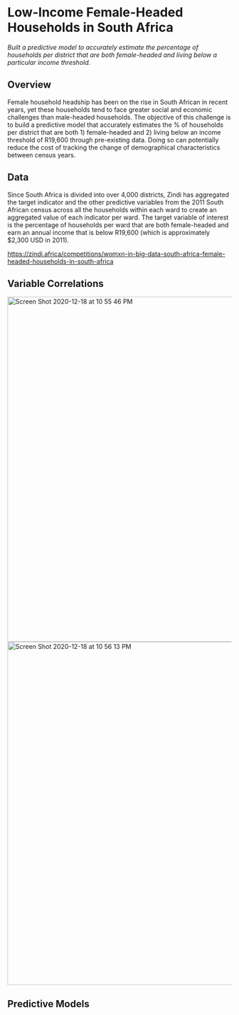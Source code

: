 # Low-Income Female-Headed Households in South Africa

*Built a predictive model to accurately estimate the percentage of households per district that are both female-headed and living below a particular income threshold.*

## Overview

Female household headship has been on the rise in South African in recent years, yet these households tend to face greater social and economic challenges than male-headed households. The objective of this challenge is to build a predictive model that accurately estimates the % of households per district that are both 1) female-headed and 2) living below an income threshold of R19,600 through pre-existing data. Doing so can potentially reduce the cost of tracking the change of demographical characteristics between census years.

## Data

Since South Africa is divided into over 4,000 districts, Zindi has aggregated the target indicator and the other predictive variables from the 2011 South African census across all the households within each ward to create an aggregated value of each indicator per ward. The target variable of interest is the percentage of households per ward that are both female-headed and earn an annual income that is below R19,600 (which is approximately $2,300 USD in 2011).

https://zindi.africa/competitions/womxn-in-big-data-south-africa-female-headed-households-in-south-africa 

## Variable Correlations

<img width="775" alt="Screen Shot 2020-12-18 at 10 55 46 PM" src="https://user-images.githubusercontent.com/68027568/102681079-2bb98880-4184-11eb-99e7-bb0e8589a903.png">

<img width="771" alt="Screen Shot 2020-12-18 at 10 56 13 PM" src="https://user-images.githubusercontent.com/68027568/102681086-3d029500-4184-11eb-9456-02c50525b5e4.png">

## Predictive Models
